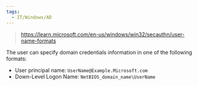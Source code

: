 ```yaml
---
tags:
  - IT/Windows/AD
---
```

> https://learn.microsoft.com/en-us/windows/win32/secauthn/user-name-formats

The user can specify domain credentials information in one of the following formats:
- User principal name: `UserName@Example.Microsoft.com`
- Down-Level Logon Name: `NetBIOS_domain_name\UserName`
